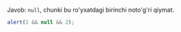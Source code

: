 Javob: `null`, chunki bu ro'yxatdagi birinchi noto'g'ri qiymat.

```js run
alert(1 && null && 2);
```
